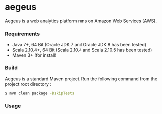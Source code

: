 aegeus
======

Aegeus is a web analytics platform runs on Amazon Web Services (AWS).

### Requirements

 * Java 7+, 64 Bit (Oracle JDK 7 and Oracle JDK 8 has been tested)
 * Scala 2.10.4+, 64 Bit (Scala 2.10.4 and Scala 2.10.5 has been tested)
 * Maven 3+ (for install)

### Build

Aegeus is a standard Maven project. Run the following command from the project root directory :

```bash
$ mvn clean package -DskipTests
```

### Usage
